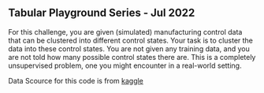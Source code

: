 ## Tabular Playground Series - Jul 2022
For this challenge, you are given (simulated) manufacturing control data that can be clustered into different control states. Your task is to cluster the data into these control states. You are not given any training data, and you are not told how many possible control states there are. This is a completely unsupervised problem, one you might encounter in a real-world setting.

Data Scource for this code is from <a href="[https://www.kaggle.com/c/tabular-playground-series-jul-2021/data](https://www.kaggle.com/competitions/tabular-playground-series-jul-2022/data)"> kaggle 
